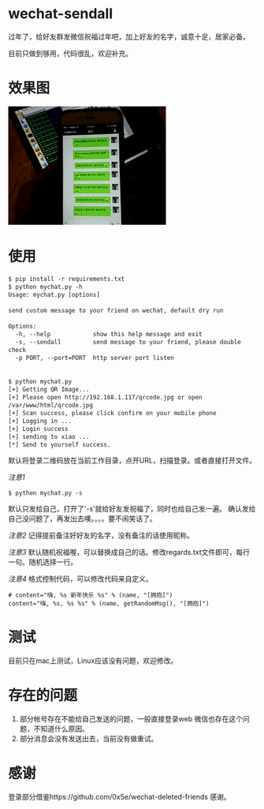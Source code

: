 # wechat-sendall
过年了，给好友群发微信祝福过年吧，加上好友的名字，诚意十足，居家必备。

目前只做到够用，代码很乱，欢迎补充。

# 效果图
![](wechat.gif)

# 使用

```
$ pip install -r requirements.txt
$ python mychat.py -h
Usage: mychat.py [options]

send custom message to your friend on wechat, default dry run

Options:
  -h, --help            show this help message and exit
  -s, --sendall         send message to your friend, please double check
  -p PORT, --port=PORT  http server port listen


$ python mychat.py
[+] Getting QR Image...
[+] Please open http://192.168.1.117/qrcode.jpg or open /var/www/html/qrcode.jpg
[+] Scan success, please click confirm on your mobile phone
[+] Logging in ...
[+] Login success
[+] sending to xiao ...
[*] Send to yourself success.

```
默认将登录二维码放在当前工作目录，点开URL，扫描登录。或者直接打开文件。

*注意1*
```
$ python mychat.py -s
```
默认只发给自己，打开了'-s'就给好友发祝福了，同时也给自己发一遍。
确认发给自己没问题了，再发出去噢。。。。要不闹笑话了。

*注意2*
记得提前备注好好友的名字，没有备注的话使用昵称。

*注意3*
默认随机祝福喔，可以替换成自己的话。修改regards.txt文件即可，每行一句。随机选择一行。

*注意4*
格式控制代码，可以修改代码来自定义。

```
# content="嗨, %s 新年快乐 %s" % (name, "[拥抱]")
content="嗨, %s, %s %s" % (name, getRandomMsg(), "[拥抱]")
```

# 测试
目前只在mac上测试，Linux应该没有问题，欢迎修改。

# 存在的问题
1. 部分帐号存在不能给自己发送的问题，一般直接登录web 微信也存在这个问题，不知道什么原因。
2. 部分消息会没有发送出去，当前没有做重试。

# 感谢
登录部分借鉴https://github.com/0x5e/wechat-deleted-friends
感谢。

